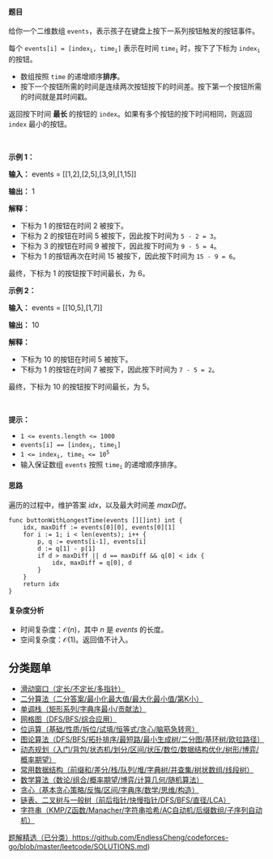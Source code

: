 #### 题目

<p>给你一个二维数组 <code>events</code>，表示孩子在键盘上按下一系列按钮触发的按钮事件。</p>

<p>每个 <code>events[i] = [index<sub>i</sub>, time<sub>i</sub>]</code> 表示在时间 <code>time<sub>i</sub></code> 时，按下了下标为 <code>index<sub>i</sub></code> 的按钮。</p>

<ul>
	<li>数组按照 <code>time</code> 的递增顺序<strong>排序</strong>。</li>
	<li>按下一个按钮所需的时间是连续两次按钮按下的时间差。按下第一个按钮所需的时间就是其时间戳。</li>
</ul>

<p>返回按下时间&nbsp;<strong>最长&nbsp;</strong>的按钮的 <code>index</code>。如果有多个按钮的按下时间相同，则返回 <code>index</code> 最小的按钮。</p>

<p>&nbsp;</p>

<p><strong class="example">示例 1：</strong></p>

<div class="example-block">
<p><strong>输入：</strong> <span class="example-io">events = [[1,2],[2,5],[3,9],[1,15]]</span></p>

<p><strong>输出：</strong> <span class="example-io">1</span></p>

<p><strong>解释：</strong></p>
<ul>
	<li>下标为 1 的按钮在时间 2 被按下。</li>
	<li>下标为 2 的按钮在时间 5 被按下，因此按下时间为 <code>5 - 2 = 3</code>。</li>
	<li>下标为 3 的按钮在时间 9 被按下，因此按下时间为 <code>9 - 5 = 4</code>。</li>
	<li>下标为 1 的按钮再次在时间 15 被按下，因此按下时间为 <code>15 - 9 = 6</code>。</li>
</ul>

<p>最终，下标为 1 的按钮按下时间最长，为 6。</p>
</div>

<p><strong class="example">示例 2：</strong></p>

<div class="example-block">
<p><strong>输入：</strong> <span class="example-io">events = [[10,5],[1,7]]</span></p>

<p><strong>输出：</strong> <span class="example-io">10</span></p>

<p><strong>解释：</strong></p>
<ul>
	<li>下标为 10 的按钮在时间 5 被按下。</li>
	<li>下标为 1 的按钮在时间 7 被按下，因此按下时间为 <code>7 - 5 = 2</code>。</li>
</ul>

<p>最终，下标为 10 的按钮按下时间最长，为 5。</p>
</div>

<p>&nbsp;</p>

<p><strong>提示：</strong></p>

<ul>
	<li><code>1 &lt;= events.length &lt;= 1000</code></li>
	<li><code>events[i] == [index<sub>i</sub>, time<sub>i</sub>]</code></li>
	<li><code>1 &lt;= index<sub>i</sub>, time<sub>i</sub> &lt;= 10<sup>5</sup></code></li>
	<li>输入保证数组 <code>events</code> 按照 <code>time<sub>i</sub></code> 的递增顺序排序。</li>
</ul>

#### 思路

遍历的过程中，维护答案 $\textit{idx}$，以及最大时间差 $\textit{maxDiff}$。

```
func buttonWithLongestTime(events [][]int) int {
	idx, maxDiff := events[0][0], events[0][1]
	for i := 1; i < len(events); i++ {
		p, q := events[i-1], events[i]
		d := q[1] - p[1]
		if d > maxDiff || d == maxDiff && q[0] < idx {
			idx, maxDiff = q[0], d
		}
	}
	return idx
}
```

#### 复杂度分析

- 时间复杂度：$\mathcal{O}(n)$，其中 $n$ 是 $\textit{events}$ 的长度。
- 空间复杂度：$\mathcal{O}(1)$。返回值不计入。


## 分类题单

- [滑动窗口（定长/不定长/多指针）](https://leetcode.cn/circle/discuss/0viNMK/)
- [二分算法（二分答案/最小化最大值/最大化最小值/第K小）](https://leetcode.cn/circle/discuss/SqopEo/)
- [单调栈（矩形系列/字典序最小/贡献法）](https://leetcode.cn/circle/discuss/9oZFK9/)
- [网格图（DFS/BFS/综合应用）](https://leetcode.cn/circle/discuss/YiXPXW/)
- [位运算（基础/性质/拆位/试填/恒等式/贪心/脑筋急转弯）](https://leetcode.cn/circle/discuss/dHn9Vk/)
- [图论算法（DFS/BFS/拓扑排序/最短路/最小生成树/二分图/基环树/欧拉路径）](https://leetcode.cn/circle/discuss/01LUak/)
- [动态规划（入门/背包/状态机/划分/区间/状压/数位/数据结构优化/树形/博弈/概率期望）](https://leetcode.cn/circle/discuss/tXLS3i/)
- [常用数据结构（前缀和/差分/栈/队列/堆/字典树/并查集/树状数组/线段树）](https://leetcode.cn/circle/discuss/mOr1u6/)
- [数学算法（数论/组合/概率期望/博弈/计算几何/随机算法）](https://leetcode.cn/circle/discuss/IYT3ss/)
- [贪心（基本贪心策略/反悔/区间/字典序/数学/思维/构造）](https://leetcode.cn/circle/discuss/g6KTKL/)
- [链表、二叉树与一般树（前后指针/快慢指针/DFS/BFS/直径/LCA）](https://leetcode.cn/circle/discuss/K0n2gO/)
- [字符串（KMP/Z函数/Manacher/字符串哈希/AC自动机/后缀数组/子序列自动机）](https://leetcode.cn/circle/discuss/SJFwQI/)

[题解精选（已分类）](https://github.com/EndlessCheng/codeforces-go/blob/master/leetcode/SOLUTIONS.md)https://github.com/EndlessCheng/codeforces-go/blob/master/leetcode/SOLUTIONS.md)